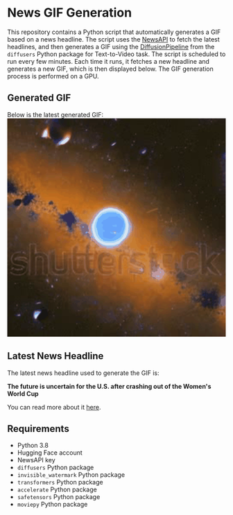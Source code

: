 # News GIF Generation
This repository contains a Python script that automatically generates a GIF based on a news headline. The script uses the [NewsAPI](https://newsapi.org/) to fetch the latest headlines, and then generates a GIF using the [DiffusionPipeline](https://github.com/huggingface/diffusers) from the `diffusers` Python package for Text-to-Video task.
The script is scheduled to run every few minutes. Each time it runs, it fetches a new headline and generates a new GIF, which is then displayed below. The GIF generation process is performed on a GPU.

## Generated GIF
Below is the latest generated GIF:
![Generated GIF](output.gif?raw=true&v=1691498965)

## Latest News Headline
The latest news headline used to generate the GIF is:

**The future is uncertain for the U.S. after crashing out of the Women's World Cup**

You can read more about it [here](https://www.npr.org/2023/08/07/1192427581/the-future-is-uncertain-for-the-u-s-after-crashing-out-of-the-womens-world-cup).

## Requirements
- Python 3.8
- Hugging Face account
- NewsAPI key
- `diffusers` Python package
- `invisible_watermark` Python package
- `transformers` Python package
- `accelerate` Python package
- `safetensors` Python package
- `moviepy` Python package
